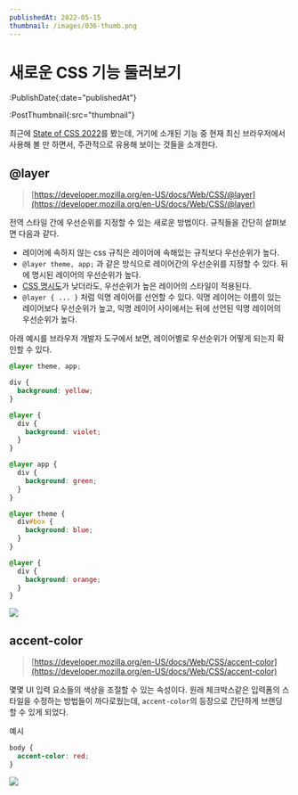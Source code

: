 ```yaml
---
publishedAt: 2022-05-15
thumbnail: /images/036-thumb.png
---
```


# 새로운 CSS 기능 둘러보기

:PublishDate{:date="publishedAt"}

:PostThumbnail{:src="thumbnail"}

최근에 [State of CSS 2022](https://web.dev/state-of-css-2022/)를 봤는데, 거기에 소개된 기능 중 현재 최신 브라우저에서 사용해 볼 만 하면서, 주관적으로 유용해 보이는 것들을 소개한다.

## @layer

> [https://developer.mozilla.org/en-US/docs/Web/CSS/@layer](https://developer.mozilla.org/en-US/docs/Web/CSS/@layer)

전역 스타일 간에 우선순위를 지정할 수 있는 새로운 방법이다.
규칙들을 간단히 살펴보면 다음과 같다.

- 레이어에 속하지 않는 css 규칙은 레이어에 속해있는 규칙보다 우선순위가 높다.
- `@layer theme, app;` 과 같은 방식으로 레이어간의 우선순위를 지정할 수 있다. 뒤에 명시된 레이어의 우선순위가 높다.
- [CSS 명시도](https://developer.mozilla.org/ko/docs/Web/CSS/Specificity)가 낮더라도, 우선순위가 높은 레이어의 스타일이 적용된다.
- `@layer { ... }` 처럼 익명 레이어를 선언할 수 있다. 익명 레이어는 이름이 있는 레이어보다 우선순위가 높고, 익명 레이어 사이에서는 뒤에 선언된 익명 레이어의 우선순위가 높다.

아래 예시를 브라우저 개발자 도구에서 보면, 레이어별로 우선순위가 어떻게 되는지 확인할 수 있다.

```css
@layer theme, app;

div {
  background: yellow;
}

@layer {
  div {
    background: violet;
  }
}

@layer app {
  div {
    background: green;
  }
}

@layer theme {
  div#box {
    background: blue;
  }
}

@layer {
  div {
    background: orange;
  }
}
```

![](https://velog.velcdn.com/images/shroad1802/post/403a0ad7-71ab-4cec-9fb3-84d946a2dba4/image.png)

## accent-color

> [https://developer.mozilla.org/en-US/docs/Web/CSS/accent-color](https://developer.mozilla.org/en-US/docs/Web/CSS/accent-color)

몇몇 UI 입력 요소들의 색상을 조절할 수 있는 속성이다. 원래 체크박스같은 입력폼의 스타일을 수정하는 방법들이 까다로웠는데, `accent-color`의 등장으로 간단하게 브랜딩 할 수 있게 되었다.

예시

```css
body {
  accent-color: red;
}
```

![](https://velog.velcdn.com/images/shroad1802/post/2a013cdc-b86f-472c-99f8-038098525ebe/image.png)
